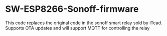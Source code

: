 # SW-ESP8266-Sonoff-firmware
This code replaces the original code in the sonoff smart relay sold by iTead. Supports OTA updates and will support MQTT for controlling the relay
